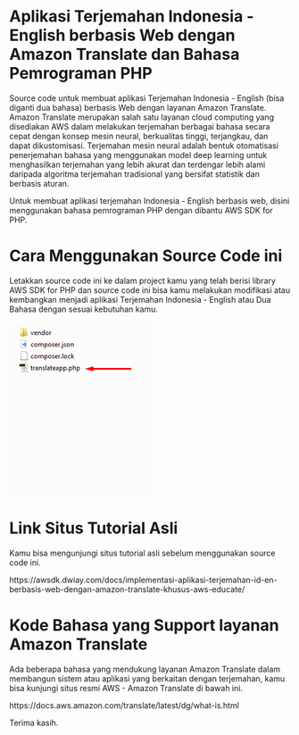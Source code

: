 # Aplikasi Terjemahan Indonesia - English berbasis Web dengan Amazon Translate dan Bahasa Pemrograman PHP
<p>Source code untuk membuat aplikasi Terjemahan Indonesia - English (bisa diganti dua bahasa) berbasis Web dengan layanan Amazon Translate. Amazon Translate merupakan salah satu layanan cloud computing yang disediakan AWS dalam melakukan terjemahan berbagai bahasa secara cepat dengan konsep mesin neural, berkualitas tinggi, terjangkau, dan dapat dikustomisasi. Terjemahan mesin neural adalah bentuk otomatisasi penerjemahan bahasa yang menggunakan model deep learning untuk menghasilkan terjemahan yang lebih akurat dan terdengar lebih alami daripada algoritma terjemahan tradisional yang bersifat statistik dan berbasis aturan.</p>
<p>Untuk membuat aplikasi terjemahan Indonesia - English berbasis web, disini menggunakan bahasa pemrograman PHP dengan dibantu AWS SDK for PHP.</p>

# Cara Menggunakan Source Code ini
<p>Letakkan source code ini ke dalam project kamu yang telah berisi library AWS SDK for PHP dan source code ini bisa kamu melakukan modifikasi atau kembangkan menjadi aplikasi Terjemahan Indonesia - English atau Dua Bahasa dengan sesuai kebutuhan kamu.</p>
<img align="center" src="https://raw.githubusercontent.com/dtari18/translateapp-php-amazon-translate/main/translateapp-github.png" />

# Link Situs Tutorial Asli
<p> Kamu bisa mengunjungi situs tutorial asli sebelum menggunakan source code ini. </p>
https://awsdk.dwiay.com/docs/implementasi-aplikasi-terjemahan-id-en-berbasis-web-dengan-amazon-translate-khusus-aws-educate/

# Kode Bahasa yang Support layanan Amazon Translate
<p>Ada beberapa bahasa yang mendukung layanan Amazon Translate dalam membangun sistem atau aplikasi yang berkaitan dengan terjemahan, kamu bisa kunjungi situs resmi AWS - Amazon Translate di bawah ini.</p>
https://docs.aws.amazon.com/translate/latest/dg/what-is.html

Terima kasih.


